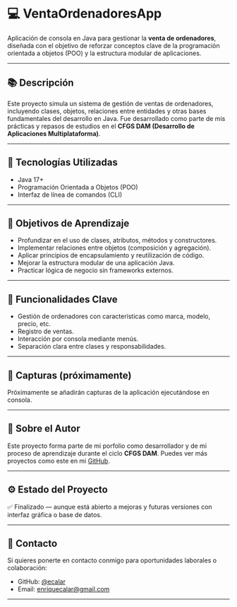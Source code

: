 # 💻 VentaOrdenadoresApp

Aplicación de consola en Java para gestionar la **venta de ordenadores**, diseñada con el objetivo de reforzar conceptos clave de la programación orientada a objetos (POO) y la estructura modular de aplicaciones.

---

## 📚 Descripción

Este proyecto simula un sistema de gestión de ventas de ordenadores, incluyendo clases, objetos, relaciones entre entidades y otras bases fundamentales del desarrollo en Java. Fue desarrollado como parte de mis prácticas y repasos de estudios en el **CFGS DAM (Desarrollo de Aplicaciones Multiplataforma)**.

---

## 🚀 Tecnologías Utilizadas

- Java 17+
- Programación Orientada a Objetos (POO)
- Interfaz de línea de comandos (CLI)

---

## 🎯 Objetivos de Aprendizaje

- Profundizar en el uso de clases, atributos, métodos y constructores.
- Implementar relaciones entre objetos (composición y agregación).
- Aplicar principios de encapsulamiento y reutilización de código.
- Mejorar la estructura modular de una aplicación Java.
- Practicar lógica de negocio sin frameworks externos.

---

## 🧩 Funcionalidades Clave

- Gestión de ordenadores con características como marca, modelo, precio, etc.
- Registro de ventas.
- Interacción por consola mediante menús.
- Separación clara entre clases y responsabilidades.

---

## 📸 Capturas (próximamente)

Próximamente se añadirán capturas de la aplicación ejecutándose en consola.

---

## 🧠 Sobre el Autor

Este proyecto forma parte de mi porfolio como desarrollador y de mi proceso de aprendizaje durante el ciclo **CFGS DAM**. Puedes ver más proyectos como este en mi [GitHub](https://github.com/ecalar).

---

## ⚙️ Estado del Proyecto

✅ Finalizado — aunque está abierto a mejoras y futuras versiones con interfaz gráfica o base de datos.

---

## 📩 Contacto

Si quieres ponerte en contacto conmigo para oportunidades laborales o colaboración:

- GitHub: [@ecalar](https://github.com/ecalar)
- Email: enriquecalar@gmail.com

---

